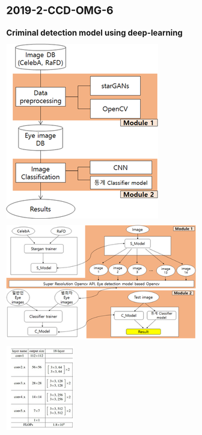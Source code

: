 # 2019-2-CCD-OMG-6
**Criminal detection model using deep-learning**
---
![framework](./framework1.png)

![Image training system](./image_training_process.png)

![ResNet18](./ResNet18.png)
